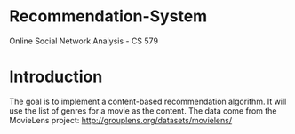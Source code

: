 # Recommendation-System
Online Social Network Analysis - CS 579

# Introduction
The goal is to implement a content-based recommendation algorithm. It will use the list of genres for a movie as the content.
The data come from the MovieLens project: http://grouplens.org/datasets/movielens/
